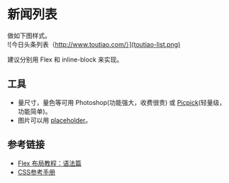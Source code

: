 # 新闻列表
做如下图样式。  
![今日头条列表（http://www.toutiao.com/）](toutiao-list.png)

建议分别用 Flex 和 inline-block 来实现。

## 工具
* 量尺寸，量色等可用 Photoshop(功能强大，收费很贵) 或 [Picpick](http://www.picpick.org/en/)(轻量级，功能简单)。
* 图片可以用 [placeholder](https://placeholder.com/)。

## 参考链接
* [Flex 布局教程：语法篇](http://www.ruanyifeng.com/blog/2015/07/flex-grammar.html)
* [CSS参考手册](http://css.doyoe.com/)
